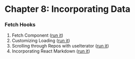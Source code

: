 # Chapter 8: Incorporating Data

### Fetch Hooks

1. Fetch Component ([run it](https://codesandbox.io/s/zen-cloud-7nin3?file=/src/App.js))
2. Customizing Loading ([run it](https://codesandbox.io/s/agitated-raman-46dzb?file=/src/App.js))
3. Scrolling through Repos with useIterator ([run it](https://codesandbox.io/s/mystifying-cookies-nn1xl?file=/src/App.js))
4. Incorporating React Markdown ([run it](https://codesandbox.io/s/cocky-fog-h6xde?file=/src/App.js))
